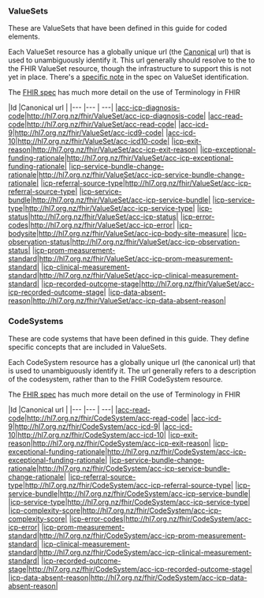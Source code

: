 ### ValueSets

These are ValueSets that have been defined in this guide for coded elements.

Each ValueSet resource has a globally unique url (the [Canonical](http://hl7.org/fhir/references.html#canonical) url) that is used to unambiguously identify it.
This url generally should resolve to the to the FHIR ValueSet resource, though the infrastructure to support this is not yet in place. There's a [specific note](http://hl7.org/fhir/valueset.html#ident) in the spec on ValueSet identification.

The [FHIR spec](http://hl7.org/fhir/terminology-module.html) has much more detail on the use of Terminology in FHIR

<div class="tableGridded"></div>

|Id |Canonical url |
|--- |--- | ---|
|[acc-icp-diagnosis-code](ValueSet-acc-icp-diagnosis-code.html)|http://hl7.org.nz/fhir/ValueSet/acc-icp-diagnosis-code|
|[acc-read-code](ValueSet-acc-read-code.html)|http://hl7.org.nz/fhir/ValueSet/acc-read-code|
|[acc-icd-9](ValueSet-acc-icd9.html)|http://hl7.org.nz/fhir/ValueSet/acc-icd9-code|
|[acc-icd-10](ValueSet-acc-icd10.html)|http://hl7.org.nz/fhir/ValueSet/acc-icd10-code|
|[icp-exit-reason](ValueSet-acc-icp-exit-reason.html)|http://hl7.org.nz/fhir/ValueSet/acc-icp-exit-reason|
|[icp-exceptional-funding-rationale](ValueSet-acc-icp-exceptional-funding-rationale.html)|http://hl7.org.nz/fhir/ValueSet/acc-icp-exceptional-funding-rationale|
|[icp-service-bundle-change-rationale](ValueSet-acc-icp-service-bundle-change-rationale.html)|http://hl7.org.nz/fhir/ValueSet/acc-icp-service-bundle-change-rationale|
|[icp-referral-source-type](ValueSet-acc-icp-referral-source-type.html)|http://hl7.org.nz/fhir/ValueSet/acc-icp-referral-source-type|
|[icp-service-bundle](ValueSet-acc-icp-service-bundle.html)|http://hl7.org.nz/fhir/ValueSet/acc-icp-service-bundle|
|[icp-service-type](ValueSet-acc-icp-service-type.html)|http://hl7.org.nz/fhir/ValueSet/acc-icp-service-type|
|[icp-status](ValueSet-acc-icp-status.html)|http://hl7.org.nz/fhir/ValueSet/acc-icp-status|
|[icp-error-codes](ValueSet-acc-icp-error.html)|http://hl7.org.nz/fhir/ValueSet/acc-icp-error|
|[icp-bodysite](ValueSet-acc-icp-body-site-measure.html)|http://hl7.org.nz/fhir/ValueSet/acc-icp-body-site-measure|
|[icp-observation-status](ValueSet-acc-icp-observation-status.html)|http://hl7.org.nz/fhir/ValueSet/acc-icp-observation-status|
|[icp-prom-measurement-standard](ValueSet-acc-icp-prom-measurement-standard.html)|http://hl7.org.nz/fhir/ValueSet/acc-icp-prom-measurement-standard|
|[icp-clinical-measurement-standard](ValueSet-acc-icp-clinical-measurement-standard.html)|http://hl7.org.nz/fhir/ValueSet/acc-icp-clinical-measurement-standard|
|[icp-recorded-outcome-stage](ValueSet-acc-icp-recorded-outcome-stage.html)|http://hl7.org.nz/fhir/ValueSet/acc-icp-recorded-outcome-stage|
|[icp-data-absent-reason](ValueSet-acc-icp-data-absent-reason.html)|http://hl7.org.nz/fhir/ValueSet/acc-icp-data-absent-reason|

### CodeSystems

These are code systems that have been defined in this guide. They define specific concepts that are included in ValueSets.

Each CodeSystem resource has a globally unique url (the canonical url) that is used to unambiguously identify it. The url generally refers to a description of the codesystem, rather than to the FHIR CodeSystem resource.

The [FHIR spec](http://hl7.org/fhir/terminology-module.html) has much more detail on the use of Terminology in FHIR

<div class="tableGridded"></div>

|Id |Canonical url |
|--- |--- | ---|
|[acc-read-code](CodeSystem-acc-read-code.html)|http://hl7.org.nz/fhir/CodeSystem/acc-read-code|
|[acc-icd-9](CodeSystem-acc-icd9.html)|http://hl7.org.nz/fhir/CodeSystem/acc-icd-9|
|[acc-icd-10](CodeSystem-acc-icd10.html)|http://hl7.org.nz/fhir/CodeSystem/acc-icd-10|
|[icp-exit-reason](CodeSystem-acc-icp-exit-reason.html)|http://hl7.org.nz/fhir/CodeSystem/acc-icp-exit-reason|
|[icp-exceptional-funding-rationale](CodeSystem-acc-icp-exceptional-funding-rationale.html)|http://hl7.org.nz/fhir/CodeSystem/acc-icp-exceptional-funding-rationale|
|[icp-service-bundle-change-rationale](CodeSystem-acc-icp-service-bundle-change-rationale.html)|http://hl7.org.nz/fhir/CodeSystem/acc-icp-service-bundle-change-rationale|
|[icp-referral-source-type](CodeSystem-acc-icp-referral-source-type.html)|http://hl7.org.nz/fhir/CodeSystem/acc-icp-referral-source-type|
|[icp-service-bundle](CodeSystem-acc-icp-service-bundle.html)|http://hl7.org.nz/fhir/CodeSystem/acc-icp-service-bundle|
|[icp-service-type](CodeSystem-acc-icp-service-type.html)|http://hl7.org.nz/fhir/CodeSystem/acc-icp-service-type|
|[icp-complexity-score](CodeSystem-acc-icp-complexity-score.html)|http://hl7.org.nz/fhir/CodeSystem/acc-icp-complexity-score|
|[icp-error-codes](CodeSystem-acc-icp-error.html)|http://hl7.org.nz/fhir/CodeSystem/acc-icp-error|
|[icp-prom-measurement-standard](CodeSystem-acc-icp-prom-measurement-standard.html)|http://hl7.org.nz/fhir/CodeSystem/acc-icp-prom-measurement-standard|
|[icp-clinical-measurement-standard](CodeSystem-acc-icp-clinical-measurement-standard.html)|http://hl7.org.nz/fhir/CodeSystem/acc-icp-clinical-measurement-standard|
|[icp-recorded-outcome-stage](CodeSystem-acc-icp-recorded-outcome-stage.html)|http://hl7.org.nz/fhir/CodeSystem/acc-icp-recorded-outcome-stage|
|[icp-data-absent-reason](CodeSystem-acc-icp-data-absent-reason.html)|http://hl7.org.nz/fhir/CodeSystem/acc-icp-data-absent-reason|
